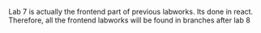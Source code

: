 Lab 7 is actually the frontend part of previous labworks. Its done in react. Therefore, all the frontend labworks will be found in branches after lab 8

